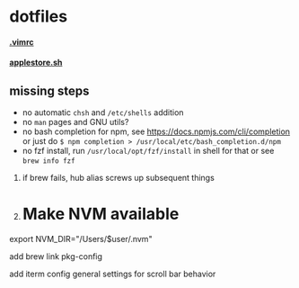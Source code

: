 # dotfiles

#### [.vimrc](https://raw.githubusercontent.com/johnelliott/dotfiles/master/.vimrc)

#### [applestore.sh](https://raw.githubusercontent.com/johnelliott/dotfiles/master/applestore.sh)

## missing steps
- no automatic `chsh` and `/etc/shells` addition
- no `man` pages and GNU utils?
- no bash completion for npm, see https://docs.npmjs.com/cli/completion or just do `$ npm completion > /usr/local/etc/bash_completion.d/npm`
- no fzf install, run `/usr/local/opt/fzf/install` in shell for that or see `brew info fzf`

1. if brew fails, hub alias screws up subsequent things
2. # Make NVM available
export NVM_DIR="/Users/$user/.nvm"

add brew link pkg-config

add iterm config
general settings for scroll bar behavior
